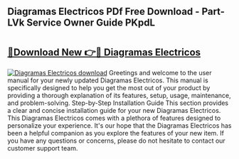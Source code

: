 ## Diagramas Electricos PDf Free Download - Part-LVk Service Owner Guide PKpdL

# <h2><a href="http://dfmyva.blite.top/?on=Diagramas+Electricos">🔗Download New 👉🔴 Diagramas Electricos</a></h2>

[![Diagramas Electricos download](https://i.imgur.com/lujVjoI.png)](http://dfmyva.blite.top/?on=Diagramas+Electricos)
Greetings and welcome to the user manual for your newly updated Diagramas Electricos. This manual is specifically designed to help you get the most out of your product by providing a thorough explanation of its features, setup, usage, maintenance, and problem-solving. Step-by-Step Installation Guide This section provides a clear and concise installation guide for your new Diagramas Electricos. This Diagramas Electricos comes with a plethora of features designed to personalize your experience. It's our hope that the Diagramas Electricos has been a helpful companion as you explore the features of your new item. If you have any questions or concerns, please do not hesitate to contact our customer support team.
